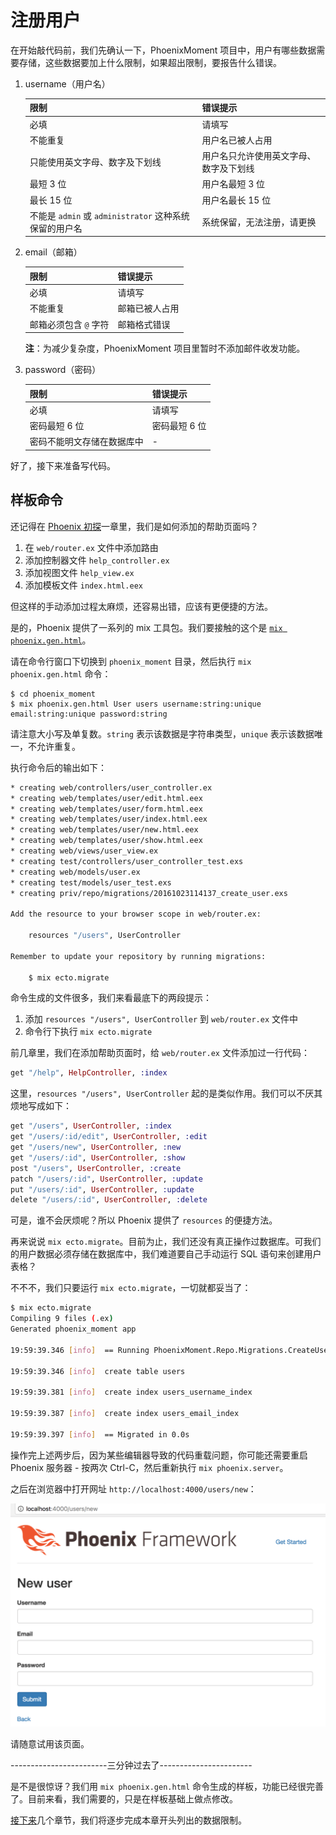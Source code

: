 # 注册用户

在开始敲代码前，我们先确认一下，PhoenixMoment 项目中，用户有哪些数据需要存储，这些数据要加上什么限制，如果超出限制，要报告什么错误。

1. username（用户名）
    
    限制|错误提示
    ---|---
    必填|请填写
    不能重复|用户名已被人占用
    只能使用英文字母、数字及下划线|用户名只允许使用英文字母、数字及下划线
    最短 3 位|用户名最短 3 位
    最长 15 位|用户名最长 15 位
    不能是 `admin` 或 `administrator` 这种系统保留的用户名|系统保留，无法注册，请更换
2. email（邮箱）
    
    限制|错误提示
    ---|---
    必填|请填写
    不能重复|邮箱已被人占用
    邮箱必须包含 `@` 字符|邮箱格式错误

    **注**：为减少复杂度，PhoenixMoment 项目里暂时不添加邮件收发功能。
3. password（密码）

    限制|错误提示
    ---|---
    必填|请填写
    密码最短 6 位|密码最短 6 位
    密码不能明文存储在数据库中|-

好了，接下来准备写代码。

## 样板命令

还记得在 [Phoenix 初探](../02-explore-phoenix.md)一章里，我们是如何添加的帮助页面吗？

1. 在 `web/router.ex` 文件中添加路由
2. 添加控制器文件 `help_controller.ex`
3. 添加视图文件 `help_view.ex`
4. 添加模板文件 `index.html.eex`

但这样的手动添加过程太麻烦，还容易出错，应该有更便捷的方法。

是的，Phoenix 提供了一系列的 mix 工具包。我们要接触的这个是 [`mix phoenix.gen.html`](https://hexdocs.pm/phoenix/Mix.Tasks.Phoenix.Gen.Html.html)。

请在命令行窗口下切换到 `phoenix_moment` 目录，然后执行 `mix phoenix.gen.html` 命令：

```
$ cd phoenix_moment
$ mix phoenix.gen.html User users username:string:unique email:string:unique password:string
```
请注意大小写及单复数。`string` 表示该数据是字符串类型，`unique` 表示该数据唯一，不允许重复。

执行命令后的输出如下：

```bash
* creating web/controllers/user_controller.ex
* creating web/templates/user/edit.html.eex
* creating web/templates/user/form.html.eex
* creating web/templates/user/index.html.eex
* creating web/templates/user/new.html.eex
* creating web/templates/user/show.html.eex
* creating web/views/user_view.ex
* creating test/controllers/user_controller_test.exs
* creating web/models/user.ex
* creating test/models/user_test.exs
* creating priv/repo/migrations/20161023114137_create_user.exs

Add the resource to your browser scope in web/router.ex:

    resources "/users", UserController

Remember to update your repository by running migrations:

    $ mix ecto.migrate
```
命令生成的文件很多，我们来看最底下的两段提示：

1. 添加 `resources "/users", UserController` 到 `web/router.ex` 文件中
2. 命令行下执行 `mix ecto.migrate`

前几章里，我们在添加帮助页面时，给 `web/router.ex` 文件添加过一行代码：

```elixir
get "/help", HelpController, :index
```

这里，`resources "/users", UserController` 起的是类似作用。我们可以不厌其烦地写成如下：

```elixir
get "/users", UserController, :index
get "/users/:id/edit", UserController, :edit
get "/users/new", UserController, :new
get "/users/:id", UserController, :show
post "/users", UserController, :create
patch "/users/:id", UserController, :update
put "/users/:id", UserController, :update
delete "/users/:id", UserController, :delete
```
可是，谁不会厌烦呢？所以 Phoenix 提供了 `resources` 的便捷方法。

再来说说 `mix ecto.migrate`。目前为止，我们还没有真正操作过数据库。可我们的用户数据必须存储在数据库中，我们难道要自己手动运行 SQL 语句来创建用户表格？

不不不，我们只要运行 `mix ecto.migrate`，一切就都妥当了：

```bash
$ mix ecto.migrate
Compiling 9 files (.ex)
Generated phoenix_moment app

19:59:39.346 [info]  == Running PhoenixMoment.Repo.Migrations.CreateUser.change/0 forward

19:59:39.346 [info]  create table users

19:59:39.381 [info]  create index users_username_index

19:59:39.387 [info]  create index users_email_index

19:59:39.397 [info]  == Migrated in 0.0s
```

操作完上述两步后，因为某些编辑器导致的代码重载问题，你可能还需要重启 Phoenix 服务器 - 按两次 Ctrl-C，然后重新执行 `mix phoenix.server`。

之后在浏览器中打开网址 `http://localhost:4000/users/new`：

![创建用户页面截图](../img/04-users-new-page.png)

请随意试用该页面。

------------------------三分钟过去了-----------------------

是不是很惊讶？我们用 `mix phoenix.gen.html` 命令生成的样板，功能已经很完善了。目前来看，我们需要的，只是在样板基础上做点修改。

[接下来](01-username-required.md)几个章节，我们将逐步完成本章开头列出的数据限制。




